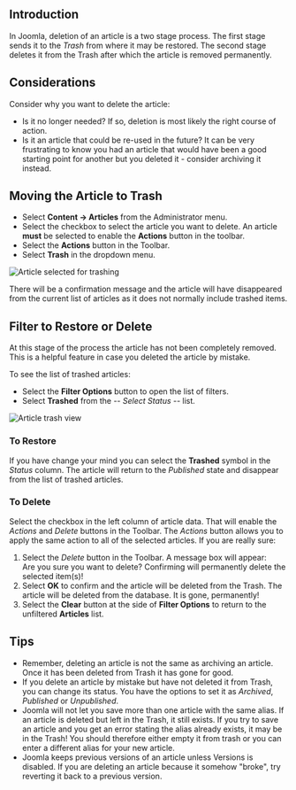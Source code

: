 <!-- Filename: J4.x:Deleting_an_Article / Display title: Articles: Delete -->

## Introduction

In Joomla, deletion of an article is a two stage process. The first stage sends 
it to the *Trash* from where it may be restored. The second stage deletes it
from the Trash after which the article is removed permanently.

## Considerations

Consider why you want to delete the article:

- Is it no longer needed? If so, deletion is most likely the right
  course of action.
- Is it an article that could be re-used in the future? It can be very
  frustrating to know you had an article that would have been a good
  starting point for another but you deleted it - consider archiving it
  instead.

## Moving the Article to Trash

- Select **Content -> Articles** from the Administrator menu.
- Select the checkbox to select the article you want to delete. An article 
  **must** be selected to enable the **Actions** button in the toolbar.
- Select the **Actions** button in the Toolbar.
- Select **Trash** in the dropdown menu.

![Article selected for trashing](../../../en/images/articles/articles-selected-to-trash.png)

There will be a confirmation message and the article will have disappeared from 
the current list of articles as it does not normally include trashed items.

## Filter to Restore or Delete

At this stage of the process the article has not been completely removed. This 
is a helpful feature in case you deleted the article by mistake.

To see the list of trashed articles:

- Select the **Filter Options** button to open the list of filters.
- Select **Trashed** from the *-- Select Status --* list.

![Article trash view](../../../en/images/articles/articles-trash-list.png)

### To Restore

If you have change your mind you can select the **Trashed** symbol in the
*Status* column. The article will return to the *Published* state and disappear
from the list of trashed articles.

### To Delete

Select the checkbox in the left column of article data. That will enable the
*Actions* and *Delete* buttons in the Toolbar. The *Actions* button allows you
to apply the same action to all of the selected articles. If you are really sure: 

1.  Select the *Delete* button in the Toolbar. A message box will appear:<br>
    <div class="alert alert-light">
    Are you sure you want to delete? Confirming will permanently delete the 
    selected item(s)!</div>
2.  Select **OK** to confirm and the article will be deleted from the Trash. The 
    article will be deleted from the database. It is gone, permanently!
3.  Select the **Clear** button at the side of **Filter Options** to return to 
    the unfiltered **Articles** list.

## Tips

- Remember, deleting an article is not the same as archiving an article.
  Once it has been deleted from Trash it has gone for good.
- If you delete an article by mistake but have not deleted it from
  Trash, you can change its status. You have the options to set it as
  *Archived*, *Published* or *Unpublished*.
- Joomla will not let you save more than one article with the same
  alias. If an article is deleted but left in the Trash, it still exists. If
  you try to save an article and you get an error stating the alias
  already exists, it may be in the Trash! You should therefore either
  empty it from trash or you can enter a different alias for your new
  article.
- Joomla keeps previous versions of an article unless Versions is disabled. If
  you are deleting an article because it somehow "broke", try reverting
  it back to a previous version.
